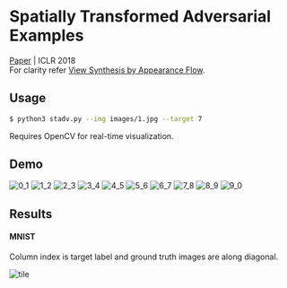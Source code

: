 # Spatially Transformed Adversarial Examples
[Paper](https://arxiv.org/abs/1801.02612) | ICLR 2018  
For clarity refer [View Synthesis by Appearance Flow](https://people.eecs.berkeley.edu/~tinghuiz/papers/eccv16_appflow.pdf).


## Usage
```bash
$ python3 stadv.py --img images/1.jpg --target 7
```  
Requires OpenCV for real-time visualization.  


## Demo
![0_1](images/demo/0_1.gif) ![1_2](images/demo/1_2.gif) ![2_3](images/demo/2_3.gif) ![3_4](images/demo/3_4.gif) ![4_5](images/demo/4_5.gif) ![5_6](images/demo/5_6.gif) ![6_7](images/demo/6_7.gif) ![7_8](images/demo/7_8.gif) ![8_9](images/demo/8_9.gif) ![9_0](images/demo/9_0.gif)

## Results  
#### MNIST
Column index is target label and ground truth images are along diagonal. 
  
  
![tile](images/tile.png?raw=true)

